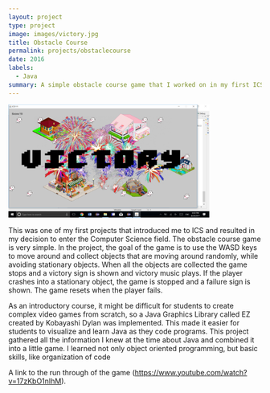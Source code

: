 ```yaml
---
layout: project
type: project
image: images/victory.jpg
title: Obstacle Course
permalink: projects/obstaclecourse
date: 2016
labels:
  - Java
summary: A simple obstacle course game that I worked on in my first ICS class. 
---
```


<div>
  <img src="../images/victory.png" width = "400">
  
</div>

This was one of my first projects that introduced me to ICS and resulted in my decision to enter the Computer Science field. The obstacle course game is very simple. In the project, the goal of the game is to use the WASD keys to move around and collect objects that are moving around randomly, while avoiding stationary objects. When all the objects are collected the game stops and a victory sign is shown and victory music plays. If the player crashes into a stationary object, the game is stopped and a failure sign is shown. The game resets when the player fails. 

As an introductory course, it might be difficult for students to create complex video games from scratch, so a Java Graphics Library called EZ created by Kobayashi Dylan was implemented. This made it easier for students to visualize and learn Java as they code programs. This project gathered all the information I knew at the time about Java and combined it into a little game. I learned not only object oriented programming, but basic skills, like organization of code

A link to the run through of the game (https://www.youtube.com/watch?v=17zKbO1nIhM).



